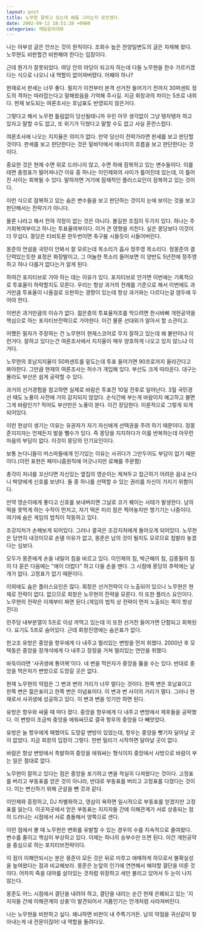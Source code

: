 ```yaml
---
layout: post
title: 노무현 잘하고 있는데 왜들 그러는지 모르겠다.
date: 2002-09-12 18:51:38 +0900
categories: 깨달음의대화
---
```

나는 아부성 글은 안쓰는 것이 원칙이다. 조회수 높은 찬양일변도의 글은 자제해 왔다. 노무현도 비판할건 비판해야 한다는 입장이다.
  

  
근데 뭔가가 잘못되었다. 여당 안의 야당이 되고자 하는데 다들 노무현을 한수 가르키겠다는 식으로 나오니 내 역할이 없어져버렸다. 어째야 하나?
  

  
현재로서 판세는 너무 좋다. 필자가 이전부터 본격 선거전 들어가기 전까지 30퍼센트 정도의 격차는 따라잡는다고 말해왔음을 기억해 주시길. 지금 회창과의 차이는 5프로 내외다. 현재 보도되는 여론조사는 호남표도 반영되지 않은거다.
  

  
그렇다고 해서 노무현 틀림없이 당선될테니까 우린 아무 생각없이 그냥 탱자탱자 하고 있자고 말할 수도 없고, 또 위기가 닥쳤다고 말할 수도 없고 사실 혼란스럽다.
  

  
여론조사에 나오는 지지율은 의미가 없다. 만약 당신이 전략가라면 판세를 보고 판단할 것이다. 판세를 보고 판단한다는 것은 밑바닥에서 에너지의 흐름을 보고 판단한다는 것이다.
  

  
중요한 것은 현재 수면 위로 드러나지 않고, 수면 하에 잠복하고 있는 변수들이다. 이를 테면 충청표가 떨어져나간 이유 중 하나는 이인제와의 사이가 틀어진데 있는데, 이 틀어진 사이는 회복될 수 있다. 말하자면 거기에 잠재적인 플러스요인이 잠복하고 있는 것이다.
  

  
이런 식으로 잠복하고 있는 숨은 변수들을 보고 판단하는 것이지 눈에 보이는 것을 보고 판단해서는 전략가가 아니다.
  

  
물론 나라고 해서 전혀 걱정이 없는 것은 아니다. 불길한 조짐이 두가지 있다. 하나는 주가회복여부이고 하나는 투표율여부이다. 이거 큰 영향을 끼친다. 실은 몽당보다 이것이 더 무섭다. 몽당은 티비토론 한두번이면 축구붐 시들듯이 시들어버린다.
  

  
몽준의 연설을 국민이 안봐서 잘 모르는데 목소리가 흡사 정주영 목소리다. 정몽준의 결단력있는듯한 표정은 화장발이고, 그 어눌한 목소리 들어보면 이 양반도 5년전에 정주영하고 하나 다를거 없다는거 알게 된다.
  

  
하여간 포지티브로 가야 하는 데는 이유가 있다. 포지티브로 안가면 이번에는 기록적으로 투표율이 하락할지도 모른다. 우리는 항상 과거의 전례를 기준으로 해서 이번에도 과거만큼 투표율이 나올걸로 오판하는 경향이 있는데 항상 과거와는 다르다는걸 염두에 두어야 한다.
  

  
이번은 과거만큼의 이슈가 없다. 젊은층의 투표율저조를 막으려면 한시바삐 개헌공약을 핵심으로 하는 포지티브전략으로 가야한다. 이건 물론 선대위가 알아서 할 소관이고.
  

  
어쨌든 필자가 주장하는 건 노무현이 현재스코어로 무지 잘하고 있는데 왜 불만이냐 이런거다. 잘하고 있다는건 여론조사에서 지지율이 매우 양호하게 나오고 있지 않느냐 이거다.
  

  
노무현의 호남지지율이 50퍼센트를 밑도는데 투표 들어가면 90프로까지 올라간다고 봐야한다. 그만큼 현재의 여론조사는 허수가 개입해 있다. 부산도 크게 따라온다. 대구는 몰라도 부산은 쉽게 공략할 수 있다.
  

  
과거의 선거경험을 참고하면 실제로 바람은 투표전 10일 전후로 일어난다. 3월 국민경선 때도 노풍이 사전에 거의 감지되지 않았다. 순식간에 부는게 바람이지 예고하고 불면 그게 바람인가? 적어도 부산만은 노풍이 분다. 이건 장담한다. 이론적으로 그렇게 되게 되어있다.
  

  
이런 현상이 생기는 이유는 유권자가 자기 자신에게 선택권을 주려 하기 때문이다. 정몽준지지자는 언제든지 발을 뺄수가 있다. 즉 몽당을 지지하다가 이를 번복하는데 아무런 마음의 부담이 없다. 이것이 몽당의 인기요인이다.
  

  
보통 논다니들이 머스마들에게 인기있는 이유는 사귀다가 그만두어도 부담이 없기 때문이다.(이런 표현은 페미니즘원칙에 어긋나지만 료해를 주문함)
  

  
총각이 처녀를 꼬신다면 자신있는 옆집의 영순이는 제쳐두고 접근하기 어려운 읍내 논다니 박양에게 신호를 보낸다. 둘 중 하나를 선택할 수 있는 권리를 자신이 가지기 위함이다.
  

  
만약 영순이에게 좋다고 신호를 보내버리면 그날로 코가 꿰이는 사태가 발생한다. 남의 떡을 못먹게 하는 수작이 먼저고, 자기 떡은 미리 점은 찍어놓지만 챙기기는 나중이다. 여기에 숨은 게임의 법칙이 작동하고 있다.
  

  
조강지처가 손해보게 되어있다. 그러나 결국은 조강지처에게 돌아오게 되어있다. 노무현은 당연히 내것이므로 손댈 이유가 없고, 몽준은 남의 것이 될지도 모르므로 침발라 놓겠다는 심보다.
  

  
모두가 몽준에게 손을 내밀어 침을 바르고 있다. 이인제의 침, 박근혜의 침, 김종필의 침이 다 묻은 다음에는 "에이 더럽다" 하고 다들 손을 뗀다. 그 시점에 몽당의 추락에는 날개가 없다. 고정표가 없기 때문이다.
  

  
이외에도 숨은 플러스요인은 많다. 회창은 선거전략이 다 노출되어 있으나 노무현은 현재로 전략이 없다. 없으므로 회창은 노무현의 전략을 모른다. 이 또한 플러스 요인이다. 노무현의 전략은 이제부터 짜면 된다.(게임의 법칙 상 전략이 먼저 노출되는 쪽이 항상 진다)
  

  
민주당 내부분열이 5프로 이상 까먹고 있는데 이 또한 선거전 들어가면 단합되고 회복된다. 요기도 5프로 숨어있다. 근데 회창진영에는 숨은표가 없다.
  

  
한고조 유방은 중앙을 항우에게 다 내주고 멀리있는 변방을 먼저 취했다. 2000년 후 모택동은 중앙을 장개석에게 다 내주고 장정을 거쳐 멀리있는 연안을 취했다.
  

  
바둑이라면 '사귀생에 통어복'이다. 네 변을 먹은자가 중앙을 뚫을 수는 있다. 반대로 중앙을 먹은자가 변방으로 도망갈 곳은 없다.
  

  
현재 노무현의 약점은 그 변과 변의 거리가 너무 멀다는 것이다. 한쪽 변은 호남표이고 한쪽 변은 젊은표이고 한쪽 변은 이념표이다. 이 변과 변 사이의 거리가 멀다. 그러나 현재로서 사귀생에 성공하고 있다. 이 변과 변을 잇기만 하면 된다.
  

  
유방은 항우와 싸울 때 마다 졌다. 중앙을 항우에게 다 내주고 변방에서 제후들을 공략했다. 이 변방이 조금씩 중앙을 에워싸므로 결국 항우의 중앙을 다 빼앗았다.
  

  
유방은 늘 항우에게 패했어도 도망갈 변방이 있었는데, 항우는 중앙을 뺏기자 달아날 곳이 없었다. 지금 회창의 입장이 그렇다. 한번 밀리기 시작하면 달아날 곳이 없다.
  

  
바람은 항상 변방에서 촉발하여 중앙을 에워싸는 형식이지 중앙에서 사방으로 바람이 부는 일은 절대로 없다.
  

  
노무현이 잘하고 있다는 점은 중앙을 포기하고 변을 착실히 다져왔다는 것이다. 고정표를 버리고 부동표를 얻은 것이 아니라, 반대로 부동표를 버리고 고정표를 다졌다는 것이다. 이는 변신하기 위해 군살을 뺀 것과 같다.
  

  
이인제와 흥정하고, DJ 차별화하고, 영삼이 욕하면 일시적으로 부동표를 얻겠지만 고정표를 잃는다. 이곳저곳에서 얻은 부동표는 지지자들 간에 이해관계가 서로 상충되는 점이 드러나는 시점에서 서로 충돌해서 양쪽으로 샌다.
  

  
이런 점에서 볼 때 노무현은 변화를 유발할 수 있는 경우의 수를 지속적으로 줄여왔다. 변수를 줄이고 핵심이 부상하고 있다. 이제는 하나의 승부수만 뜨면 된다. 이건 개헌공약을 중심으로 하는 포지티브전략이다.
  

  
이 점이 이해안되시는 분은 몽준이 모든 것은 뒤로 미루고 애매하게 하므로서 불확실성을 높여왔다는 점과 비교해보라. 몽준은 눈앞의 인기에 연연해서 해야할 결단을 미룬 것이다. 어차피 죽을 대마를 살아있는 것처럼 위장하고 세만 불리고 있어서 두 눈이 나지 않는다.
  

  
몽준도 어느 시점에서 결단을 내려야 하고, 결단을 내리는 순간 현재 은폐되고 있는 '지지자들 간에 이해관계의 상충'이 발견되어서 거품인기는 안개처럼 사라져버린다.
  

  
나는 노무현을 비판하고 싶다. 왜냐하면 비판이 내 주특기거든. 남의 약점을 귀신같이 찾아내는게 내 전문이잖어! 내 역할을 돌려다오.